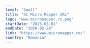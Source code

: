 ```yaml
---
level: "Small"
title: "SC Micro Mapper SRL"
logo: "www.micromapper.ro.png"
startDate: "2025-03-01"
endDate: "2026-02-28"
link: "https://www.micromapper.ro/"
country: "Romania"
---
```


